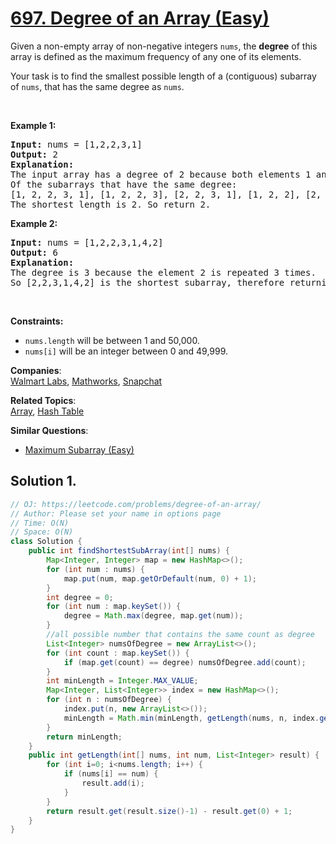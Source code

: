 # [697. Degree of an Array (Easy)](https://leetcode.com/problems/degree-of-an-array/)

<p>Given a non-empty array of non-negative integers <code>nums</code>, the <b>degree</b> of this array is defined as the maximum frequency of any one of its elements.</p>

<p>Your task is to find the smallest possible length of a (contiguous) subarray of <code>nums</code>, that has the same degree as <code>nums</code>.</p>

<p>&nbsp;</p>
<p><strong>Example 1:</strong></p>

<pre><strong>Input:</strong> nums = [1,2,2,3,1]
<strong>Output:</strong> 2
<strong>Explanation:</strong> 
The input array has a degree of 2 because both elements 1 and 2 appear twice.
Of the subarrays that have the same degree:
[1, 2, 2, 3, 1], [1, 2, 2, 3], [2, 2, 3, 1], [1, 2, 2], [2, 2, 3], [2, 2]
The shortest length is 2. So return 2.
</pre>

<p><strong>Example 2:</strong></p>

<pre><strong>Input:</strong> nums = [1,2,2,3,1,4,2]
<strong>Output:</strong> 6
<strong>Explanation:</strong> 
The degree is 3 because the element 2 is repeated 3 times.
So [2,2,3,1,4,2] is the shortest subarray, therefore returning 6.
</pre>

<p>&nbsp;</p>
<p><strong>Constraints:</strong></p>

<ul>
	<li><code>nums.length</code> will be between 1 and 50,000.</li>
	<li><code>nums[i]</code> will be an integer between 0 and 49,999.</li>
</ul>

**Companies**:  
[Walmart Labs](https://leetcode.com/company/walmart-labs), [Mathworks](https://leetcode.com/company/mathworks), [Snapchat](https://leetcode.com/company/snapchat)

**Related Topics**:  
[Array](https://leetcode.com/tag/array/), [Hash Table](https://leetcode.com/tag/hash-table/)

**Similar Questions**:

- [Maximum Subarray (Easy)](https://leetcode.com/problems/maximum-subarray/)

## Solution 1.

```java
// OJ: https://leetcode.com/problems/degree-of-an-array/
// Author: Please set your name in options page
// Time: O(N)
// Space: O(N)
class Solution {
    public int findShortestSubArray(int[] nums) {
        Map<Integer, Integer> map = new HashMap<>();
        for (int num : nums) {
            map.put(num, map.getOrDefault(num, 0) + 1);
        }
        int degree = 0;
        for (int num : map.keySet()) {
            degree = Math.max(degree, map.get(num));
        }
        //all possible number that contains the same count as degree
        List<Integer> numsOfDegree = new ArrayList<>();
        for (int count : map.keySet()) {
            if (map.get(count) == degree) numsOfDegree.add(count);
        }
        int minLength = Integer.MAX_VALUE;
        Map<Integer, List<Integer>> index = new HashMap<>();
        for (int n : numsOfDegree) {
            index.put(n, new ArrayList<>());
            minLength = Math.min(minLength, getLength(nums, n, index.get(n)));
        }
        return minLength;
    }
    public int getLength(int[] nums, int num, List<Integer> result) {
        for (int i=0; i<nums.length; i++) {
            if (nums[i] == num) {
                result.add(i);
            }
        }
        return result.get(result.size()-1) - result.get(0) + 1;
    }
}

```
